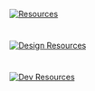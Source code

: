 <p>
  <a href="https://github.com/Calatop/Resources/wiki" target="_blank">
    <img align="center" src="https://user-images.githubusercontent.com/47408756/160323125-586cf3cb-0cdf-4ead-b52d-0eac804ae43c.png" alt="Resources" />
  </a>
</p>

#

<p>
  <a href="https://github.com/Calatop/Resources/wiki/Design-Resources" target="_blank">
    <img align="center" src="https://user-images.githubusercontent.com/47408756/160324499-304c0297-084c-4474-941c-3daab255f965.png" alt="Design Resources" />
  </a>
</p>

#
<p>
  <a href="https://github.com/Calatop/Resources/wiki/Dev-Resources" target="_blank">
    <img align="center" src="https://user-images.githubusercontent.com/47408756/160324735-17f16e5e-43bd-4f84-8047-cc73699e6100.png" alt="Dev Resources" />
  </a>
</p>
